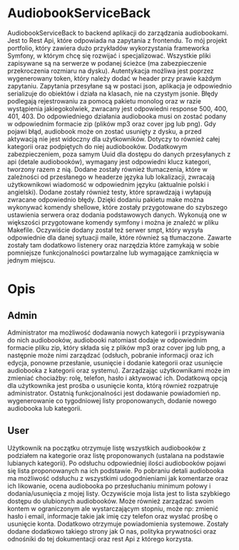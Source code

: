 # AudiobookServiceBack
AudiobookServiceBack to backend aplikacji do zarządzania audiobookami. Jest to Rest Api, które odpowiada na zapytania z frontendu. To mój projekt portfolio, który zawiera dużo przykładów wykorzystania frameworka Symfony, w którym chcę się rozwijać i specjalizować. Wszystkie pliki zapisywane są na serwerze w podanej ścieżce (ma zabezpieczenie przekroczenia rozmiaru na dysku). Autentykacja możliwa jest poprzez wygenerowany token, który należy dodać w header przy prawie każdym zapytaniu. Zapytania przesyłane są w postaci json, aplikacja je odpowiednio serializuje do obiektów i działa na klasach, nie na czystym jsonie. Błędy podlegają rejestrowaniu za pomocą pakietu monolog oraz w razie wystąpienia jakiegokolwiek, zwracany jest odpowiedni response 500, 400, 401, 403. Do odpowiedniego działania audiobooka musi on zostać podany w odpowiednim formacie zip (plików mp3 oraz cover jpg lub png). Gdy pojawi błąd, audiobook może on zostać usunięty z dysku, a przed aktywacją nie jest widoczny dla użytkowników. Dotyczy to również całej kategorii oraz podpiętych do niej audiobooków. Dodatkowym zabezpieczeniem, poza samym Uuid dla dostępu do danych przesyłanych z api (detale audiobooków), wymagany jest odpowiedni klucz kategori, tworzony razem z nią. Dodane zostały również tłumaczenia, które w zależności od przesłanego w headerze języka lub lokalizacji, zwracają użytkownikowi wiadomość w odpowiednim języku (aktualnie polski i angielski). Dodane zostały również testy, które sprawdzają i wyłapują zwracane odpowiednio błędy. Dzięki dodaniu pakietu make można wykonywać komendy shellowe, które zostały przygotowane do szybszego ustawienia serwera oraz dodania podstawowych danych. Wykonują one w większości przygotowane komendy symfony i można je znaleźć w pliku Makefile. Oczywiście dodany został też serwer smpt, który wysyła odpowiednie dla danej sytuacji maile, które również są tłumaczone. Zawarte zostały tam dodatkowo listenery oraz narzędzia które zamykają w sobie pomniejsze funkcjonalności powtarzalne lub wymagające zamknięcia w jednym miejscu. 
<br>

# Opis
## Admin
Administrator ma możliwość dodawania nowych kategorii i przypisywania do nich audiobooków, audiobooki natomiast dodaje w odpowiednim formacie pliku zip, który składa się z plików mp3 oraz cover jpg lub png, a następnie może nimi zarządzać (odsłuch, pobranie informacji oraz ich edycja, ponowne przesłanie, usunięcie i dodanie kategorii oraz usunięcie audiobooka z kategorii oraz systemu). Zarządzając użytkownikami może im zmieniać chociażby: rolę, telefon, hasło i aktywować ich. Dodatkową opcją dla użytkownika jest prośba o usunięcie konta, którą również rozpatruje administrator. Ostatnią funkcjonalności jest dodawanie powiadomień np. wygenerowanie co tygodniowej listy proponowanych, dodanie nowego audiobooka lub kategorii.

## User
Użytkownik na początku otrzymuje listę wszystkich audiobooków z podziałem na kategorie oraz listę proponowanych (ustalana na podstawie lubianych kategorii). Po odsłuchu odpowiedniej ilości audiobooków pojawi się lista proponowanych na ich podstawie. Po pobraniu detali audiobooka ma możliwość odsłuchu z wszystkimi udogodnieniami jak komentarze oraz ich likowanie, ocena audiobooka po przesłuchaniu minimum połowy i dodania/usunięcia z mojej listy. Oczywiście moja lista jest to lista szybkiego dostępu do ulubionych audiobooków. Może również zarządzać swoim kontem w ograniczonym ale wystarczającym stopniu, może np: zmienić hasło i email, informacje takie jak imię czy telefon oraz wysłać prośbę o usunięcie konta. Dodatkowo otrzymuje powiadomienia systemowe. Zostały dodane dodatkowo takiego strony jak O nas, polityka prywatności oraz odnośniki do tej dokumentacji oraz rest Api z którego korzysta.
